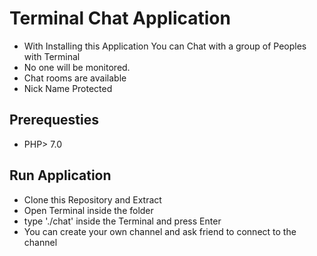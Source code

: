 # Terminal Chat Application

- With Installing this Application You can Chat with a group of Peoples with Terminal
- No one will be monitored.
- Chat rooms are available
- Nick Name Protected

## Prerequesties

- PHP> 7.0

## Run Application

- Clone this Repository and Extract
- Open Terminal inside the folder
- type './chat' inside the Terminal and press Enter
- You can create your own channel and ask friend to connect to the channel


